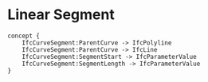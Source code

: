 Linear Segment
==============



```
concept {
    IfcCurveSegment:ParentCurve -> IfcPolyline
    IfcCurveSegment:ParentCurve -> IfcLine
    IfcCurveSegment:SegmentStart -> IfcParameterValue
    IfcCurveSegment:SegmentLength -> IfcParameterValue
}
```
